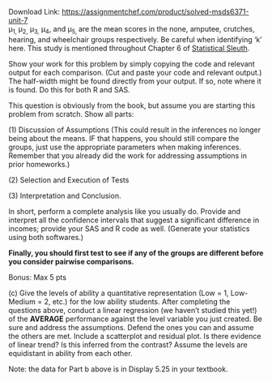 Download Link: https://assignmentchef.com/product/solved-msds6371-unit-7
<br>
µ<sub>1, </sub>µ<sub>2,</sub> µ<sub>3,</sub> µ<sub>4</sub>, and µ<sub>5, </sub>are the mean scores in the none, amputee, crutches, hearing, and wheelchair groups respectively.  Be careful when identifying ‘k’ here. This study is mentioned throughout Chapter 6 of <u>Statistical Sleuth</u>.

Show your work for this problem by simply copying the code and relevant output for each comparison.  (Cut and paste your code and relevant output.) The half-width might be found directly from your output. If so, note where it is found. Do this for both R and SAS.

This question is obviously from the book, but assume you are starting this problem from scratch. Show all parts:

(1) Discussion of Assumptions (This could result in the inferences no longer being about the means. IF that happens, you should still compare the groups, just use the appropriate parameters when making inferences. Remember that you already did the work for addressing assumptions in prior homeworks.)

(2) Selection and Execution of Tests

(3) Interpretation and Conclusion.

In short, perform a complete analysis like you usually do. Provide and interpret all the confidence intervals that suggest a significant difference in incomes; provide your SAS and R code as well.  (Generate your statistics using both softwares.)

<strong>Finally, you should first test to see if any of the groups are different before you consider pairwise comparisons.</strong>




Bonus: Max 5 pts

(c) Give the levels of ability a quantitative representation (Low = 1, Low-Medium = 2, etc.) for the low ability students. After completing the questions above, conduct a linear regression (we haven’t studied this yet!) of the <strong>AVERAGE</strong> performance against the level variable you just created.  Be sure and address the assumptions. Defend the ones you can and assume the others are met. Include a scatterplot and residual plot. Is there evidence of linear trend?  Is this inferred from the contrast?  Assume the levels are equidistant in ability from each other.

Note: the data for Part b above is in Display 5.25 in your textbook.


